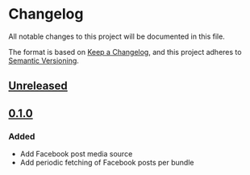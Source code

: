 # Changelog

All notable changes to this project will be documented in this file.

The format is based on [Keep a Changelog],
and this project adheres to [Semantic Versioning].

## [Unreleased]

## [0.1.0]
### Added
- Add Facebook post media source
- Add periodic fetching of Facebook posts per bundle

[Unreleased]: https://github.com/projectcosmic/media_facebook_post/compare/v0.1.0...HEAD
[0.1.0]: https://github.com/projectcosmic/media_facebook_post/releases/tag/v0.1.0
[Keep a Changelog]: https://keepachangelog.com/en/1.0.0/
[Semantic Versioning]: https://semver.org/spec/v2.0.0.html

